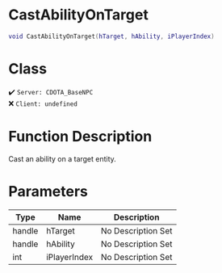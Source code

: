 # CastAbilityOnTarget
```lua
void CastAbilityOnTarget(hTarget, hAbility, iPlayerIndex)
```
# Class
✔️ `Server: CDOTA_BaseNPC`  
❌ `Client: undefined`  

# Function Description
Cast an ability on a target entity.
# Parameters
Type|Name|Description
--|--|--
handle|hTarget|No Description Set
handle|hAbility|No Description Set
int|iPlayerIndex|No Description Set

